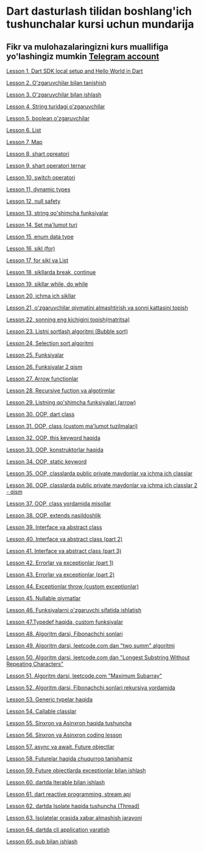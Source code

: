 # Dart dasturlash tilidan boshlang'ich tushunchalar kursi uchun mundarija
## Fikr va mulohazalaringizni kurs muallifiga yo'lashingiz mumkin [Telegram account](https://t.me/Bekhruz_M)




[Lesson 1, Dart SDK local setup and Hello World in Dart](https://github.com/MakhmudovBekhruz/dart-basics-for-beginners-in-uzbek/tree/main/Lesson%201%2C%20Dart%20SDK%20local%20setup%20and%20Hello%20World%20in%20Dart)

[Lesson 2. O'zgaruvchilar bilan tanishish](https://github.com/MakhmudovBekhruz/dart-basics-for-beginners-in-uzbek/tree/main/Lesson%202.%20O'zgaruvchilar%20bilan%20tanishish)


[Lesson 3. O'zgaruvchilar bilan ishlash](https://github.com/MakhmudovBekhruz/dart-basics-for-beginners-in-uzbek/tree/main/Lesson%203.%20O'zgaruvchilar%20bilan%20ishlash)


[Lesson 4, String turidagi o'zgaruvchilar](https://github.com/MakhmudovBekhruz/dart-basics-for-beginners-in-uzbek/tree/main/Lesson%204%2C%20String%20turidagi%20o'zgaruvchilar)


[Lesson 5, boolean o'zgaruvchilar](https://github.com/MakhmudovBekhruz/dart-basics-for-beginners-in-uzbek/tree/main/Lesson%205%2C%20boolean%20o'zgaruvchilar)


[Lesson 6. List](https://github.com/MakhmudovBekhruz/dart-basics-for-beginners-in-uzbek/tree/main/Lesson%206.%20List)


[Lesson 7, Map](https://github.com/MakhmudovBekhruz/dart-basics-for-beginners-in-uzbek/tree/main/Lesson%207%2C%20Map)

[Lesson 8, shart opreatori](https://github.com/MakhmudovBekhruz/dart-basics-for-beginners-in-uzbek/tree/main/Lesson%208%2C%20shart%20opreatori)

[Lesson 9, shart operatori ternar](https://github.com/MakhmudovBekhruz/dart-basics-for-beginners-in-uzbek/tree/main/Lesson%209%2C%20shart%20operatori%20ternar)

[Lesson 10, switch operatori](https://github.com/MakhmudovBekhruz/dart-basics-for-beginners-in-uzbek/tree/main/Lesson%2010%2C%20switch%20operatori)

[Lesson 11, dynamic types](https://github.com/MakhmudovBekhruz/dart-basics-for-beginners-in-uzbek/tree/main/Lesson%2011%2C%20dynamic%20types)

[Lesson 12, null safety](https://github.com/MakhmudovBekhruz/dart-basics-for-beginners-in-uzbek/tree/main/Lesson%2012%2C%20null%20safety)

[Lesson 13, string qo'shimcha funksiyalar](https://github.com/MakhmudovBekhruz/dart-basics-for-beginners-in-uzbek/tree/main/Lesson%2013%2C%20string%20qo'shimcha%20funksiyalar)

[Lesson 14, Set ma'lumot turi](https://github.com/MakhmudovBekhruz/dart-basics-for-beginners-in-uzbek/tree/main/Lesson%2014%2C%20Set%20ma'lumot%20turi)

[Lesson 15, enum data type](https://github.com/MakhmudovBekhruz/dart-basics-for-beginners-in-uzbek/tree/main/Lesson%2015%2C%20enum%20data%20type)

[Lesson 16, sikl (for)](https://github.com/MakhmudovBekhruz/dart-basics-for-beginners-in-uzbek/tree/main/Lesson%2016%2C%20sikl%20(for))

[Lesson 17, for sikl va List](https://github.com/MakhmudovBekhruz/dart-basics-for-beginners-in-uzbek/tree/main/Lesson%2017%2C%20for%20sikl%20va%20List)

[Lesson 18, sikllarda break, continue](https://github.com/MakhmudovBekhruz/dart-basics-for-beginners-in-uzbek/tree/main/Lesson%2018%2C%20sikllarda%20break%2C%20continue)

[Lesson 19, sikllar while, do while](https://github.com/MakhmudovBekhruz/dart-basics-for-beginners-in-uzbek/tree/main/Lesson%2019%2C%20sikllar%20while%2C%20do%20while)


[Lesson 20, ichma ich sikllar](https://github.com/MakhmudovBekhruz/dart-basics-for-beginners-in-uzbek/tree/main/Lesson%2020%2C%20ichma%20ich%20sikllar)

[Lesson 21, o'zgaruvchilar qiymatini almashtirish va sonni kattasini topish](https://github.com/MakhmudovBekhruz/dart-basics-for-beginners-in-uzbek/tree/main/Lesson%2021%2C%20o'zgaruvchilar%20qiymatini%20almashtirish%20va%20sonni%20kattasini%20topish)

[Lesson 22, sonning eng kichigini topish(matritsa)](https://github.com/MakhmudovBekhruz/dart-basics-for-beginners-in-uzbek/tree/main/Lesson%2022%2C%20sonning%20eng%20kichigini%20topish(matritsa))

[Lesson 23. Listni sortlash algoritmi (Bubble sort)](https://github.com/MakhmudovBekhruz/dart-basics-for-beginners-in-uzbek/tree/main/Lesson%2023.%20Listni%20sortlash%20algoritmi%20(Bubble%20sort))

[Lesson 24, Selection sort algoritmi](https://github.com/MakhmudovBekhruz/dart-basics-for-beginners-in-uzbek/tree/main/Lesson%2024%2C%20Selection%20sort%20algoritmi)

[Lesson 25. Funksiyalar](https://github.com/MakhmudovBekhruz/dart-basics-for-beginners-in-uzbek/tree/main/Lesson%2025.%20Funksiyalar%20)

[Lesson 26. Funksiyalar 2 qism](https://github.com/MakhmudovBekhruz/dart-basics-for-beginners-in-uzbek/tree/main/Lesson%2026.%20Funksiyalar%202%20qism)

[Lesson 27. Arrow functionlar](https://github.com/MakhmudovBekhruz/dart-basics-for-beginners-in-uzbek/tree/main/Lesson%2027.%20Arrow%20functionlar)

[Lesson 28, Recursive fuction va algotirmlar](https://github.com/MakhmudovBekhruz/dart-basics-for-beginners-in-uzbek/tree/main/Lesson%2028%2C%20Recursive%20fuction%20va%20algotirmlar)

[Lesson 29. Listning qo'shimcha funksiyalari (arrow)](https://github.com/MakhmudovBekhruz/dart-basics-for-beginners-in-uzbek/tree/main/Lesson%2029.%20Listning%20qo'shimcha%20funksiyalari%20(arrow))

[Lesson 30. OOP, dart class](https://github.com/MakhmudovBekhruz/dart-basics-for-beginners-in-uzbek/tree/main/Lesson%2030.%20OOP%2C%20dart%20class)

[Lesson 31. OOP, class (custom ma'lumot tuzilmalari)](https://github.com/MakhmudovBekhruz/dart-basics-for-beginners-in-uzbek/tree/main/Lesson%2031.%20OOP%2C%20class%20(custom%20ma'lumot%20tuzilmalari))

[Lesson 32. OOP, this keyword haqida](https://github.com/MakhmudovBekhruz/dart-basics-for-beginners-in-uzbek/tree/main/Lesson%2032.%20OOP%2C%20%20this%20keyword%20haqida)

[Lesson 33. OOP, konstruktorlar haqida](https://github.com/MakhmudovBekhruz/dart-basics-for-beginners-in-uzbek/tree/main/Lesson%2033.%20OOP%2C%20konstruktorlar%20haqida)

[Lesson 34. OOP, static keyword](https://github.com/MakhmudovBekhruz/dart-basics-for-beginners-in-uzbek/tree/main/Lesson%2034.%20OOP%2C%20static%20keyword)

[Lesson 35. OOP, classlarda public private maydonlar va ichma ich classlar](https://github.com/MakhmudovBekhruz/dart-basics-for-beginners-in-uzbek/tree/main/Lesson%2035.%20OOP%2C%20classlarda%20public%20private%20maydonlar%20va%20ichma%20ich%20classlar)

[Lesson 36. OOP, classlarda public private maydonlar va ichma ich classlar 2 - qism](https://github.com/MakhmudovBekhruz/dart-basics-for-beginners-in-uzbek/tree/main/Lesson%2036.%20OOP%2C%20classlarda%20public%20private%20maydonlar%20va%20ichma%20ich%20classlar%202%20-%20qism)

[Lesson 37. OOP, class yordamida misollar](https://github.com/MakhmudovBekhruz/dart-basics-for-beginners-in-uzbek/tree/main/Lesson%2037.%20OOP%2C%20class%20yordamida%20misollar)

[Lesson 38. OOP, extends nasildoshlik](https://github.com/MakhmudovBekhruz/dart-basics-for-beginners-in-uzbek/tree/main/Lesson%2038.%20OOP%2C%20extends%20%20nasildoshlik)

[Lesson 39. Interface va abstract class](https://github.com/MakhmudovBekhruz/dart-basics-for-beginners-in-uzbek/tree/main/Lesson%2039.%20Interface%20va%20abstract%20class)

[Lesson 40. Interface va abstract class (part 2)](https://github.com/MakhmudovBekhruz/dart-basics-for-beginners-in-uzbek/tree/main/Lesson%2040.%20Interface%20va%20abstract%20class%20(part%202))

[Lesson 41. Interface va abstract class (part 3)](https://github.com/MakhmudovBekhruz/dart-basics-for-beginners-in-uzbek/tree/main/Lesson%2041.%20Interface%20va%20abstract%20class%20(part%203))

[Lesson 42. Errorlar va exceptionlar (part 1)](https://github.com/MakhmudovBekhruz/dart-basics-for-beginners-in-uzbek/tree/main/Lesson%2042.%20Errorlar%20va%20exceptionlar%20(part%201))

[Lesson 43. Errorlar va exceptionlar (part 2)](https://github.com/MakhmudovBekhruz/dart-basics-for-beginners-in-uzbek/tree/main/Lesson%2043.%20Errorlar%20va%20exceptionlar%20(part%202))

[Lesson 44. Exceptionlar throw (custom exceptionlar)](https://github.com/MakhmudovBekhruz/dart-basics-for-beginners-in-uzbek/tree/main/Lesson%2044.%20Exceptionlar%20throw%20(custom%20exceptionlar))

[Lesson 45. Nullable qiymatlar](https://github.com/MakhmudovBekhruz/dart-basics-for-beginners-in-uzbek/tree/main/Lesson%2045.%20Nullable%20qiymatlar)

[Lesson 46. Funksiyalarni o'zgaruvchi sifatida ishlatish](https://github.com/MakhmudovBekhruz/dart-basics-for-beginners-in-uzbek/tree/main/Lesson%2046.%20Funksiyalarni%20o'zgaruvchi%20sifatida%20ishlatish)

[Lesson 47.Typedef haqida, custom funksiyalar](https://github.com/MakhmudovBekhruz/dart-basics-for-beginners-in-uzbek/tree/main/Lesson%2047.Typedef%20haqida%2C%20custom%20funksiyalar)

[Lesson 48. Algoritm darsi, Fibonachchi sonlari](https://github.com/MakhmudovBekhruz/dart-basics-for-beginners-in-uzbek/tree/main/Lesson%2048.%20Algoritm%20darsi%2C%20Fibonachchi%20sonlari)

[Lesson 49. Algoritm darsi, leetcode.com dan "two summ" algoritmi](https://github.com/MakhmudovBekhruz/dart-basics-for-beginners-in-uzbek/tree/main/Lesson%2049.%20Algoritm%20darsi%2C%20leetcode.com%20dan%20%22two%20summ%22%20algoritmi)

[Lesson 50. Algoritm darsi, leetcode.com dan "Longest Substring Without Repeating Characters"](https://github.com/MakhmudovBekhruz/dart-basics-for-beginners-in-uzbek/tree/main/Lesson%2050.%20Algoritm%20darsi%2C%20leetcode.com%20dan%20%22Longest%20Substring%20Without%20Repeating%20Characters%22)

[Lesson 51. Algoritm darsi, leetcode.com "Maximum Subarray"](https://github.com/MakhmudovBekhruz/dart-basics-for-beginners-in-uzbek/tree/main/Lesson%2051.%20Algoritm%20darsi%2C%20leetcode.com%20%22Maximum%20Subarray%22)

[Lesson 52. Algoritm darsi, Fibonachchi sonlari rekursiya yordamida](https://github.com/MakhmudovBekhruz/dart-basics-for-beginners-in-uzbek/tree/main/Lesson%2052.%20Algoritm%20darsi%2C%20Fibonachchi%20sonlari%20rekursiya%20yordamida)

[Lesson 53. Generic typelar haqida](https://github.com/MakhmudovBekhruz/dart-basics-for-beginners-in-uzbek/tree/main/Lesson%2053.%20Generic%20typelar%20haqida)

[Lesson 54. Callable classlar](https://github.com/MakhmudovBekhruz/dart-basics-for-beginners-in-uzbek/tree/main/Lesson%2054.%20Callable%20classlar)

[Lesson 55. Sinxron va Asinxron haqida tushuncha](https://github.com/MakhmudovBekhruz/dart-basics-for-beginners-in-uzbek/tree/main/Lesson%2055.%20Sinxron%20va%20Asinxron%20haqida%20tushuncha)

[Lesson 56. Sinxron va Asinxron coding lesson](https://github.com/MakhmudovBekhruz/dart-basics-for-beginners-in-uzbek/tree/main/Lesson%2056.%20Sinxron%20va%20Asinxron%20coding%20lesson)

[Lesson 57. async va await, Future objectlar](https://github.com/MakhmudovBekhruz/dart-basics-for-beginners-in-uzbek/tree/main/Lesson%2057.%20async%20va%20await%2C%20Future%20objectlar)

[Lesson 58. Futurelar haqida chuqurroq tanishamiz](https://github.com/MakhmudovBekhruz/dart-basics-for-beginners-in-uzbek/tree/main/Lesson%2058.%20Futurelar%20haqida%20chuqurroq%20tanishamiz)

[Lesson 59. Future objectlarda exceptionlar bilan ishlash](https://github.com/MakhmudovBekhruz/dart-basics-for-beginners-in-uzbek/tree/main/Lesson%2059.%20Future%20objectlarda%20exceptionlar%20bilan%20ishlash)

[Lesson 60. dartda Iterable bilan ishlash](https://github.com/MakhmudovBekhruz/dart-basics-for-beginners-in-uzbek/tree/main/Lesson%2060.%20dartda%20Iterable%20bilan%20ishlash)

[Lesson 61. dart reactive programming, stream api](https://github.com/MakhmudovBekhruz/dart-basics-for-beginners-in-uzbek/tree/main/Lesson%2061.%20dart%20reactive%20programming%2C%20stream%20api)

[Lesson 62. dartda Isolate haqida tushuncha (Thread)](https://github.com/MakhmudovBekhruz/dart-basics-for-beginners-in-uzbek/tree/main/Lesson%2062.%20dartda%20Isolate%20haqida%20tushuncha%20(Thread))

[Lesson 63. Isolatelar orasida xabar almashish jarayoni](https://github.com/MakhmudovBekhruz/dart-basics-for-beginners-in-uzbek/tree/main/Lesson%2063.%20Isolatelar%20orasida%20xabar%20almashish%20jarayoni)

[Lesson 64. dartda cli application yaratish](https://github.com/MakhmudovBekhruz/dart-basics-for-beginners-in-uzbek/tree/main/Lesson%2064.%20dartda%20cli%20application%20yaratish/dart_hello_world)

[Lesson 65. pub bilan ishlash](https://github.com/MakhmudovBekhruz/dart-basics-for-beginners-in-uzbek/tree/main/Lesson%2065.%20pub%20bilan%20ishlash/pub_bilan_ishlash)
